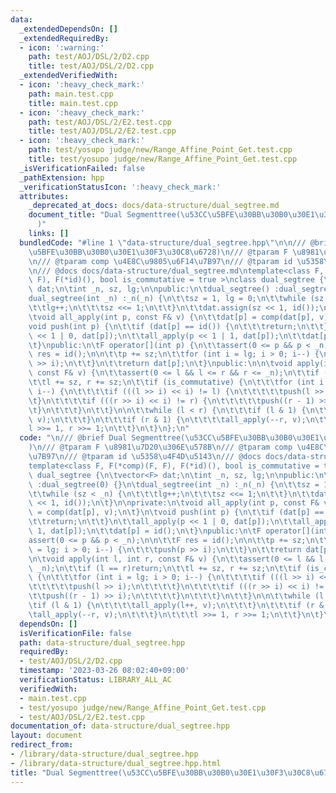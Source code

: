 ```yaml
---
data:
  _extendedDependsOn: []
  _extendedRequiredBy:
  - icon: ':warning:'
    path: test/AOJ/DSL/2/D2.cpp
    title: test/AOJ/DSL/2/D2.cpp
  _extendedVerifiedWith:
  - icon: ':heavy_check_mark:'
    path: main.test.cpp
    title: main.test.cpp
  - icon: ':heavy_check_mark:'
    path: test/AOJ/DSL/2/E2.test.cpp
    title: test/AOJ/DSL/2/E2.test.cpp
  - icon: ':heavy_check_mark:'
    path: test/yosupo judge/new/Range_Affine_Point_Get.test.cpp
    title: test/yosupo judge/new/Range_Affine_Point_Get.test.cpp
  _isVerificationFailed: false
  _pathExtension: hpp
  _verificationStatusIcon: ':heavy_check_mark:'
  attributes:
    _deprecated_at_docs: docs/data-structure/dual_segtree.md
    document_title: "Dual Segmenttree(\u53CC\u5BFE\u30BB\u30B0\u30E1\u30F3\u30C8\u6728\
      )"
    links: []
  bundledCode: "#line 1 \"data-structure/dual_segtree.hpp\"\n\n/// @brief Dual Segmenttree(\u53CC\
    \u5BFE\u30BB\u30B0\u30E1\u30F3\u30C8\u6728)\n/// @tparam F \u8981\u7D20\u306E\u578B\
    \n/// @tparam comp \u4E8C\u9805\u6F14\u7B97\n/// @tparam id \u5358\u4F4D\u5143\
    \n/// @docs docs/data-structure/dual_segtree.md\ntemplate<class F, F(*comp)(F,\
    \ F), F(*id)(), bool is_commutative = true >\nclass dual_segtree {\n\tvector<F>\
    \ dat;\n\tint _n, sz, lg;\n\npublic:\n\tdual_segtree() :dual_segtree(0) {}\n\t\
    dual_segtree(int _n) :_n(_n) {\n\t\tsz = 1, lg = 0;\n\t\twhile (sz < _n) {\n\t\
    \t\tlg++;\n\t\t\tsz <<= 1;\n\t\t}\n\t\tdat.assign(sz << 1, id());\n\t}\n\nprivate:\n\
    \tvoid all_apply(int p, const F& v) {\n\t\tdat[p] = comp(dat[p], v);\n\t}\n\t\
    void push(int p) {\n\t\tif (dat[p] == id()) {\n\t\t\treturn;\n\t\t}\n\t\tall_apply(p\
    \ << 1 | 0, dat[p]);\n\t\tall_apply(p << 1 | 1, dat[p]);\n\t\tdat[p] = id();\n\
    \t}\npublic:\n\tF operator[](int p) {\n\t\tassert(0 <= p && p < _n);\n\n\t\tF\
    \ res = id();\n\n\t\tp += sz;\n\t\tfor (int i = lg; i > 0; i--) {\n\t\t\tpush(p\
    \ >> i);\n\t\t}\n\t\treturn dat[p];\n\t}\npublic:\n\n\tvoid apply(int l, int r,\
    \ const F& v) {\n\t\tassert(0 <= l && l <= r && r <= _n);\n\t\tif (l == r)return;\n\
    \t\tl += sz, r += sz;\n\t\tif (is_commutative) {\n\t\t\tfor (int i = lg; i > 0;\
    \ i--) {\n\t\t\t\tif (((l >> i) << i) != l) {\n\t\t\t\t\tpush(l >> i);\n\t\t\t\
    \t}\n\t\t\t\tif (((r >> i) << i) != r) {\n\t\t\t\t\tpush((r - 1) >> i);\n\t\t\t\
    \t}\n\t\t\t}\n\t\t}\n\n\t\twhile (l < r) {\n\t\t\tif (l & 1) {\n\t\t\t\tall_apply(l++,\
    \ v);\n\t\t\t}\n\t\t\tif (r & 1) {\n\t\t\t\tall_apply(--r, v);\n\t\t\t}\n\t\t\t\
    l >>= 1, r >>= 1;\n\t\t}\n\t}\n};\n"
  code: "\n/// @brief Dual Segmenttree(\u53CC\u5BFE\u30BB\u30B0\u30E1\u30F3\u30C8\u6728\
    )\n/// @tparam F \u8981\u7D20\u306E\u578B\n/// @tparam comp \u4E8C\u9805\u6F14\
    \u7B97\n/// @tparam id \u5358\u4F4D\u5143\n/// @docs docs/data-structure/dual_segtree.md\n\
    template<class F, F(*comp)(F, F), F(*id)(), bool is_commutative = true >\nclass\
    \ dual_segtree {\n\tvector<F> dat;\n\tint _n, sz, lg;\n\npublic:\n\tdual_segtree()\
    \ :dual_segtree(0) {}\n\tdual_segtree(int _n) :_n(_n) {\n\t\tsz = 1, lg = 0;\n\
    \t\twhile (sz < _n) {\n\t\t\tlg++;\n\t\t\tsz <<= 1;\n\t\t}\n\t\tdat.assign(sz\
    \ << 1, id());\n\t}\n\nprivate:\n\tvoid all_apply(int p, const F& v) {\n\t\tdat[p]\
    \ = comp(dat[p], v);\n\t}\n\tvoid push(int p) {\n\t\tif (dat[p] == id()) {\n\t\
    \t\treturn;\n\t\t}\n\t\tall_apply(p << 1 | 0, dat[p]);\n\t\tall_apply(p << 1 |\
    \ 1, dat[p]);\n\t\tdat[p] = id();\n\t}\npublic:\n\tF operator[](int p) {\n\t\t\
    assert(0 <= p && p < _n);\n\n\t\tF res = id();\n\n\t\tp += sz;\n\t\tfor (int i\
    \ = lg; i > 0; i--) {\n\t\t\tpush(p >> i);\n\t\t}\n\t\treturn dat[p];\n\t}\npublic:\n\
    \n\tvoid apply(int l, int r, const F& v) {\n\t\tassert(0 <= l && l <= r && r <=\
    \ _n);\n\t\tif (l == r)return;\n\t\tl += sz, r += sz;\n\t\tif (is_commutative)\
    \ {\n\t\t\tfor (int i = lg; i > 0; i--) {\n\t\t\t\tif (((l >> i) << i) != l) {\n\
    \t\t\t\t\tpush(l >> i);\n\t\t\t\t}\n\t\t\t\tif (((r >> i) << i) != r) {\n\t\t\t\
    \t\tpush((r - 1) >> i);\n\t\t\t\t}\n\t\t\t}\n\t\t}\n\n\t\twhile (l < r) {\n\t\t\
    \tif (l & 1) {\n\t\t\t\tall_apply(l++, v);\n\t\t\t}\n\t\t\tif (r & 1) {\n\t\t\t\
    \tall_apply(--r, v);\n\t\t\t}\n\t\t\tl >>= 1, r >>= 1;\n\t\t}\n\t}\n};"
  dependsOn: []
  isVerificationFile: false
  path: data-structure/dual_segtree.hpp
  requiredBy:
  - test/AOJ/DSL/2/D2.cpp
  timestamp: '2023-03-26 08:02:40+09:00'
  verificationStatus: LIBRARY_ALL_AC
  verifiedWith:
  - main.test.cpp
  - test/yosupo judge/new/Range_Affine_Point_Get.test.cpp
  - test/AOJ/DSL/2/E2.test.cpp
documentation_of: data-structure/dual_segtree.hpp
layout: document
redirect_from:
- /library/data-structure/dual_segtree.hpp
- /library/data-structure/dual_segtree.hpp.html
title: "Dual Segmenttree(\u53CC\u5BFE\u30BB\u30B0\u30E1\u30F3\u30C8\u6728)"
---
```

